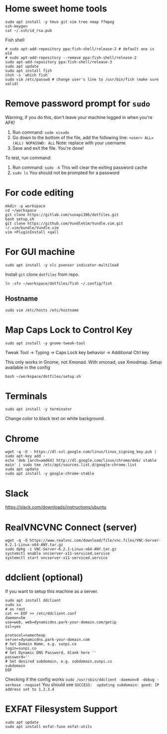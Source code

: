 # Home sweet home tools
```
sudo apt install -y tmux git vim tree nmap ffmpeg 
ssh-keygen
cat ~/.ssh/id_rsa.pub
```
Fish shell
```
# sudo apt-add-repository ppa:fish-shell/release-2 # default one is old 
# sudo apt-add-repository --remove ppa:fish-shell/release-2
sudo apt-add-repository ppa:fish-shell/release-3
sudo apt update
sudo apt install fish
chsh -s `which fish`  
sudo vim /etc/passwd # change user's line to /usr/bin/fish (make sure valid)
```

# Remove password prompt for `sudo`
Warning, if you do this, don't leave your machine logged in when you're AFK!

1. Run command: `sudo visudo`
2. Go down to the bottom of the file, add the following line: `<user> ALL=(ALL) NOPASSWD: ALL` Note: replace <user> with your username
3. Save and exit the file. You're done!
  
To test, run command:  
1. Run command: `sudo -k` This will clear the exiting password cache
2. `sudo ls` You should not be prompted for a password


# For code editing
```
mkdir -p workspace
cd ~/workspace
git clone https://gitlab.com/sunapi386/dotfiles.git 
bash setup.sh
git clone https://github.com/VundleVim/Vundle.vim.git ~/.vim/bundle/Vundle.vim
vim +PluginInstall +qall
```

# For GUI machine
```
sudo apt install -y vlc psensor indicator-multiload
```
Install `git` clone `dotfiles` from repo.
```
ln -sfv ~/workspace/dotfiles/fish ~/.config/fish
```

## Hostname
```
sudo vim /etc/hosts /etc/hostname
```

# Map Caps Lock to Control Key
```
sudo apt install -y gnome-tweak-tool
```
Tweak Tool -> Typing -> Caps Lock key behavior -> Additional Ctrl key

This only works in Gnome, not Xmonad. With xmonad, use Xmodmap. Setup available in the config

```
bash ~/workspace/dotfiles/setup.sh
```

# Terminals
```
sudo apt install -y terminator
```
Change color to black text on white background.

# Chrome
```
wget -q -O - https://dl-ssl.google.com/linux/linux_signing_key.pub | sudo apt-key add -
echo 'deb [arch=amd64] http://dl.google.com/linux/chrome/deb/ stable main' | sudo tee /etc/apt/sources.list.d/google-chrome.list
sudo apt update
sudo apt install -y google-chrome-stable
```

# Slack
https://slack.com/downloads/instructions/ubuntu



# RealVNCVNC Connect (server)

```
wget -q -O https://www.realvnc.com/download/file/vnc.files/VNC-Server-6.2.1-Linux-x64-ANY.tar.gz
sudo dpkg -i VNC-Server-6.2.1-Linux-x64-ANY.tar.gz
systemctl enable vncserver-x11-serviced.service
systemctl start vncserver-x11-serviced.service
```

# ddclient (optional)
If you want to setup this machine as a server.
```
sudo apt install ddclient
sudo su
# as root
cat << EOF >> /etc/ddclient.conf
daemon=5m
use=web, web=dynamicdns.park-your-domain.com/getip
ssl=yes

protocol=namecheap
server=dynamicdns.park-your-domain.com
# Set Domain Name, e.g. sunpi.co
login=sunpi.co
# Set Dynamic DNS Password, blank here ''
password=''
# Set desired subdomain, e.g. subdomain.sunpi.co
subdomain
EOF
```

Checking if the config works
`sudo /usr/sbin/ddclient -daemon=0 -debug -verbose -noquiet`
You should see 
`SUCCESS:  updating subdomain: good: IP address set to 1.2.3.4`

# EXFAT Filesystem Support

```
sudo apt update
sudo apt install exfat-fuse exfat-utils
```
